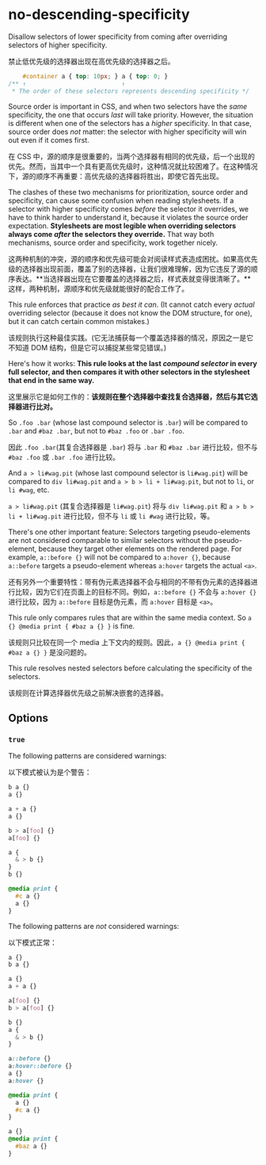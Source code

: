 # no-descending-specificity

Disallow selectors of lower specificity from coming after overriding selectors of higher specificity.

禁止低优先级的选择器出现在高优先级的选择器之后。

```css
    #container a { top: 10px; } a { top: 0; }
/** ↑                           ↑
 * The order of these selectors represents descending specificity */
```

Source order is important in CSS, and when two selectors have the *same* specificity, the one that occurs *last* will take priority. However, the situation is different when one of the selectors has a *higher* specificity. In that case, source order does *not* matter: the selector with higher specificity will win out even if it comes first.

在 CSS 中，源的顺序是很重要的，当两个选择器有相同的优先级，后一个出现的优先。然而，当其中一个具有更高优先级时，这种情况就比较困难了。在这种情况下，源的顺序不再重要：高优先级的选择器将胜出，即使它首先出现。

The clashes of these two mechanisms for prioritization, source order and specificity, can cause some confusion when reading stylesheets. If a selector with higher specificity comes *before* the selector it overrides, we have to think harder to understand it, because it violates the source order expectation. **Stylesheets are most legible when overriding selectors always come *after* the selectors they override.** That way both mechanisms, source order and specificity, work together nicely.

这两种机制的冲突，源的顺序和优先级可能会对阅读样式表造成困扰。如果高优先级的选择器出现前面，覆盖了别的选择器，让我们很难理解，因为它违反了源的顺序表达。**当选择器出现在它要覆盖的选择器之后，样式表就变得很清晰了。**这样，两种机制，源顺序和优先级就能很好的配合工作了。

This rule enforces that practice *as best it can*. (It cannot catch every *actual* overriding selector (because it does not know the DOM structure, for one), but it can catch certain common mistakes.)

该规则执行这种最佳实践。(它无法捕获每一个覆盖选择器的情况，原因之一是它不知道 DOM 结构，但是它可以捕捉某些常见错误。)

Here's how it works: **This rule looks at the last *compound selector* in every full selector, and then compares it with other selectors in the stylesheet that end in the same way.**

这里展示它是如何工作的：**该规则在整个选择器中查找复合选择器，然后与其它选择器进行比对。**

So `.foo .bar` (whose last compound selector is `.bar`) will be compared to `.bar` and `#baz .bar`, but not to `#baz .foo` or `.bar .foo`.

因此 `.foo .bar`(其复合选择器是 `.bar`) 将与 `.bar` 和 `#baz .bar` 进行比较，但不与 `#baz .foo` 或 `.bar .foo` 进行比较。

And `a > li#wag.pit` (whose last compound selector is `li#wag.pit`) will be compared to `div li#wag.pit` and `a > b > li + li#wag.pit`, but not to `li`, or `li #wag`, etc.

 `a > li#wag.pit` (其复合选择器是 `li#wag.pit`) 将与 `div li#wag.pit` 和 `a > b > li + li#wag.pit` 进行比较，但不与 `li` 或 `li #wag` 进行比较，等。

There's one other important feature: Selectors targeting pseudo-elements are not considered comparable to similar selectors without the pseudo-element, because they target other elements on the rendered page. For example, `a::before {}` will not be compared to `a:hover {}`, because `a::before` targets a pseudo-element whereas `a:hover` targets the actual `<a>`.

还有另外一个重要特性：带有伪元素选择器不会与相同的不带有伪元素的选择器进行比较，因为它们在页面上的目标不同。例如，`a::before {}` 不会与 `a:hover {}` 进行比较，因为 `a::before` 目标是伪元素，而 `a:hover` 目标是 `<a>`。

This rule only compares rules that are within the same media context. So `a {} @media print { #baz a {} }` is fine.

该规则只比较在同一个 media 上下文内的规则。因此，`a {} @media print { #baz a {} }` 是没问题的。

This rule resolves nested selectors before calculating the specificity of the selectors.

该规则在计算选择器优先级之前解决嵌套的选择器。

## Options

### `true`

The following patterns are considered warnings:

以下模式被认为是个警告：

```css
b a {}
a {}
```

```css
a + a {}
a {}
```

```css
b > a[foo] {}
a[foo] {}
```

```css
a {
  & > b {}
}
b {}
```

```css
@media print {
  #c a {}
  a {}
}
```

The following patterns are *not* considered warnings:

以下模式正常：

```css
a {}
b a {}
```

```css
a {}
a + a {}
```

```css
a[foo] {}
b > a[foo] {}
```

```css
b {}
a {
  & > b {}
}
```

```css
a::before {}
a:hover::before {}
a {}
a:hover {}
```

```css
@media print {
  a {}
  #c a {}
}
```

```css
a {}
@media print {
  #baz a {}
}
```
